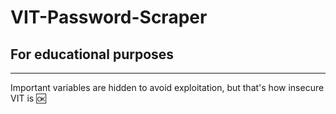 # VIT-Password-Scraper

## For educational purposes
------

Important variables are hidden to avoid exploitation, but that's how insecure VIT is :ok:
